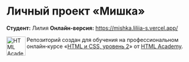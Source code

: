 # Личный проект «Мишка»

**Студент:** Лилия
**Онлайн-версия:** https://mishka.liliia-s.vercel.app/

<a href="https://htmlacademy.ru/intensive/adaptive"><img align="left" width="50" height="50" alt="HTML Academy" src="https://up.htmlacademy.ru/static/img/intensive/adaptive/logo-for-github-2.png"></a>

Репозиторий создан для обучения на профессиональном онлайн‑курсе «[HTML и CSS, уровень 2](https://htmlacademy.ru/intensive/adaptive)» от [HTML Academy](https://htmlacademy.ru).

[travis-image]: https://travis-ci.com/htmlacademy-adaptive/1273993-mishka-19.svg?branch=master
[travis-url]: https://travis-ci.com/htmlacademy-adaptive/1273993-mishka-19
[dependency-image]: https://david-dm.org/htmlacademy-adaptive/1273993-mishka-19/dev-status.svg?style=flat-square
[dependency-url]: https://david-dm.org/htmlacademy-adaptive/1273993-mishka-19?type=dev
